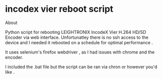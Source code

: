 # incodex vier reboot script

About

Python script for rebooting LEIGHTRONIX IncodeX Vier H.264 HD/SD Encoder via web interface. 
Unfortunatley there is no ssh access to the device and I needed it rebooted on a schedule for optimal performance .

It uses selenium's firefox webdriver , as I had issues with chrome and the encoder. 

I included the .bat file but the script can be ran via chron or however you'd like . 
